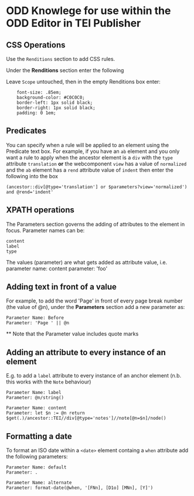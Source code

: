 ODD Knowlege for use within the ODD Editor in TEI Publisher
=
CSS Operations
-

Use the `Renditions` section to add CSS rules.

Under the **Renditions** section enter the following

Leave `Scope` untouched, then in the empty Renditions box enter: 

```
    font-size: .85em;
    background-color: #C0C0C0;
    border-left: 1px solid black;
    border-right: 1px solid black;
    padding: 0 1em;
```

Predicates
-
You can specify when a rule will be applied to an element using the Predicate text box. For example, if you have an `ab` element and you only want a rule to apply when the ancestor element is a `div` with the `type` attribute `translation` **or** the webcomponent `view` has a value of `normalized` and the `ab` element has a `rend` attribute value of `indent` then enter the following into the box

    (ancestor::div[@type='translation'] or $parameters?view='normalized') and @rend='indent'

XPATH operations
-

The Parameters section governs the adding of attributes to the element in focus. Parameter names can be:

    content
    label
    type
    
The values (parameter) are what gets added as attribute value, i.e. parameter name: content parameter: 'foo'
    

Adding text in front of a value
--

For example, to add the word 'Page' in front of every page break number (the value of @n), under the **Parameters** section add a new parameter as:

    Parameter Name: Before
    Parameter: 'Page ' || @n
    
** Note that the Parameter value includes quote marks

Adding an attribute to every instance of an element
--

E.g. to add a `label` attribute to every instance of an anchor element (n.b. this works with the `Note` behaviour)

    Parameter Name: label
    Parameter: @n/string()

    Parameter Name: content    
    Parameter: let $n := @n return $get(.)/ancestor::TEI//div[@type='notes']//note[@n=$n]/node()
    
    

Formatting a date
--

To format an ISO date within a `<date>` element containg a `when` attribute add the following parameters:

    Parameter Name: default
    Parameter: .

    Parameter Name: alternate
    Parameter: format-date(@when, '[FNn], [D1o] [MNn], [Y]')

